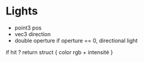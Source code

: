 # Lights
- point3 pos
- vec3 direction
- double operture
if operture == 0, directional light

if hit ?
return struct { color rgb + intensité }